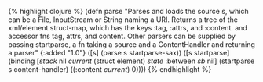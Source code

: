 {% highlight clojure %}
(defn parse
  "Parses and loads the source s, which can be a File, InputStream or
  String naming a URI. Returns a tree of the xml/element struct-map,
  which has the keys :tag, :attrs, and :content. and accessor fns tag,
  attrs, and content. Other parsers can be supplied by passing
  startparse, a fn taking a source and a ContentHandler and returning
  a parser"
  {:added "1.0"}
  ([s] (parse s startparse-sax))
  ([s startparse]
    (binding [*stack* nil
              *current* (struct element)
              *state* :between
              *sb* nil]
      (startparse s content-handler)
      ((:content *current*) 0))))
{% endhighlight %}
